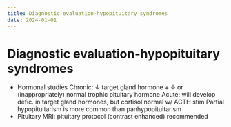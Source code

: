 ```yaml
---
title: Diagnostic evaluation-hypopituitary syndromes
date: 2024-01-01
---
```


# Diagnostic evaluation-hypopituitary syndromes

- Hormonal studies
  Chronic: ↓ target gland hormone + ↓ or (inappropriately) normal trophic pituitary hormone
  Acute: will develop defic. in target gland hormones, but cortisol normal w/ ACTH stim
  Partial hypopituitarism is more common than panhypopituitarism
- Pituitary MRI: pituitary protocol (contrast enhanced) recommended
